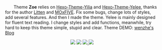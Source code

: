 &emsp;&emsp;Theme **Zoe** relies on [Hexo-Theme-Yilia][1] and [Hexo-Theme-Yelee][2], thanks for the author [Litten][3] and [MOxFIVE][4]. Fix some bugs, change lots of styles, add several features. And then I made the theme. Yelee is mainly designed for fluent text reading. I change styles and add functions, meanwhile, try hard to keep this theme simple, stupid and clear. Theme DEMO: [wenzhe's Blog][3]

[1]: https://github.com/litten/hexo-theme-yilia
[2]: https://github.com/MOxFIVE/hexo-theme-yelee
[3]: https://github.com/litten
[4]: https://github.com/MOxFIVE
[4]: http://huwenzhe.com/

<p align="center">
    <img src="https://img.shields.io/badge/Hexo-v3.1%2B-blue.svg">
    <img src="https://img.shields.io/badge/IE-8%2B-red.svg">
    <a href="https://github.com/dearzoe/hexo-theme-zoe" target="_blank">
        <img src="https://img.shields.io/github/master/dearzoe/hexo-theme-zoe.svg">
    </a>
    <a href="http://huwenzhe.com/" target="_blank">
        <img src="https://img.shields.io/badge/DEMO-wenzhe's%20Blog-brightgreen.svg">
    </a>
</p>
